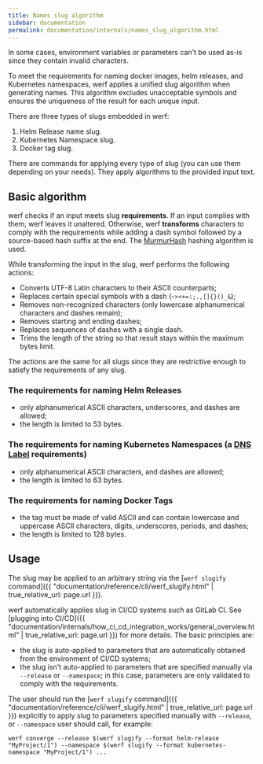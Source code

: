 ```yaml
---
title: Names slug algorithm
sidebar: documentation
permalink: documentation/internals/names_slug_algorithm.html
---
```


In some cases, environment variables or parameters can't be used as-is since they contain invalid characters.

To meet the requirements for naming docker images, helm releases, and Kubernetes namespaces, werf applies a unified slug algorithm when generating names. This algorithm excludes unacceptable symbols and ensures the uniqueness of the result for each unique input.

There are three types of slugs embedded in werf:

1. Helm Release name slug.
2. Kubernetes Namespace slug.
3. Docker tag slug.

There are commands for applying every type of slug (you can use them depending on your needs). They apply algorithms to the provided input text.

## Basic algorithm

werf checks if an input meets slug **requirements**. If an input complies with them, werf leaves it unaltered. Otherwise, werf **transforms** characters to comply with the requirements while adding a dash symbol followed by a source-based hash suffix at the end. The [MurmurHash](https://en.wikipedia.org/wiki/MurmurHash) hashing algorithm is used.

While transforming the input in the slug, werf performs the following actions:
* Converts UTF-8 Latin characters to their ASCII counterparts;
* Replaces certain special symbols with a dash (`~><+=:;.,[]{}()_&`);
* Removes non-recognized characters (only lowercase alphanumerical characters and dashes remain);
* Removes starting and ending dashes;
* Replaces sequences of dashes with a single dash.
* Trims the length of the string so that result stays within the maximum bytes limit.

The actions are the same for all slugs since they are restrictive enough to satisfy the requirements of any slug.

### The requirements for naming Helm Releases
* only alphanumerical ASCII characters, underscores, and dashes are allowed;
* the length is limited to 53 bytes.

### The requirements for naming Kubernetes Namespaces (a [DNS Label](https://www.ietf.org/rfc/rfc1035.txt) requirements)
* only alphanumerical ASCII characters, and dashes are allowed;
* the length is limited to 63 bytes.

### The requirements for naming Docker Tags
* the tag must be made of valid ASCII and can contain lowercase and uppercase ASCII characters, digits, underscores, periods, and dashes;
* the length is limited to 128 bytes.

## Usage

The slug may be applied to an arbitrary string via the [`werf slugify` command]({{ "documentation/reference/cli/werf_slugify.html" | true_relative_url: page.url }}).

werf automatically applies slug in CI/CD systems such as GitLab CI. See [plugging into CI/CD]({{ "documentation/internals/how_ci_cd_integration_works/general_overview.html" | true_relative_url: page.url }}) for more details. The basic principles are:
 * the slug is auto-applied to parameters that are automatically obtained from the environment of CI/CD systems;
 * the slug isn't auto-applied to parameters that are specified manually via `--release` or `--namespace`; in this case, parameters are only validated to comply with the requirements.

The user should run the [`werf slugify` command]({{ "documentation/reference/cli/werf_slugify.html" | true_relative_url: page.url }}) explicitly to apply slug to parameters specified manually with `--release`, or `--namespace` user should call, for example:

```shell
werf converge --release $(werf slugify --format helm-release "MyProject/1") --namespace $(werf slugify --format kubernetes-namespace "MyProject/1") ...
```
